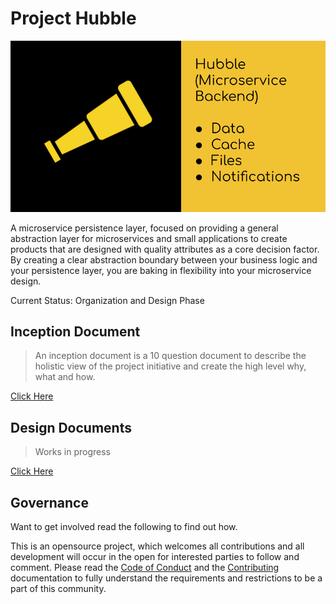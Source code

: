 # Project Hubble

![hubble](/hubble-banner.png)

A microservice persistence layer, focused on providing a general abstraction layer for microservices and small applications to create products that are designed with quality attributes as a core decision factor. By creating a clear abstraction boundary between your business logic and your persistence layer, you are baking in flexibility into your microservice design.

Current Status: Organization and Design Phase

## Inception Document

> An inception document is a 10 question document to describe the holistic view of the project initiative and create the high level why, what and how.

[Click Here](inception.md)

## Design Documents

> Works in progress

[Click Here](design.md)

## Governance

Want to get involved read the following to find out how.

This is an opensource project, which welcomes all contributions and all development will occur in the open for interested parties to follow and comment. Please read the [Code of Conduct](CODE_OF_CONDUCT.md) and the [Contributing](contributing.md) documentation to fully understand the requirements and restrictions to be a part of this community.



